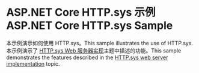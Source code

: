 # <a name="aspnet-core-httpsys-sample"></a><span data-ttu-id="efc44-101">ASP.NET Core HTTP.sys 示例</span><span class="sxs-lookup"><span data-stu-id="efc44-101">ASP.NET Core HTTP.sys Sample</span></span>

<span data-ttu-id="efc44-102">本示例演示如何使用 HTTP.sys。</span><span class="sxs-lookup"><span data-stu-id="efc44-102">This sample illustrates the use of HTTP.sys.</span></span> <span data-ttu-id="efc44-103">本示例演示了 [HTTP.sys Web 服务器实现](https://docs.microsoft.com/aspnet/core/fundamentals/servers/httpsys)主题中描述的功能。</span><span class="sxs-lookup"><span data-stu-id="efc44-103">This sample demonstrates the features described in the [HTTP.sys web server implementation](https://docs.microsoft.com/aspnet/core/fundamentals/servers/httpsys) topic.</span></span>
